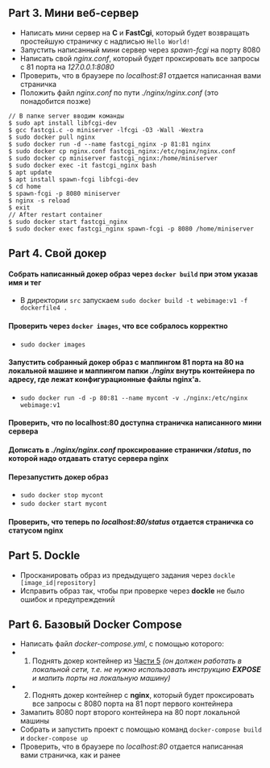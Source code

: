 ## Part 3. Мини веб-сервер

* Написать мини сервер на **C** и **FastCgi**, который будет возвращать простейшую страничку с надписью `Hello World!`
* Запустить написанный мини сервер через *spawn-fcgi* на порту 8080
* Написать свой *nginx.conf*, который будет проксировать все запросы с 81 порта на *127.0.0.1:8080*
* Проверить, что в браузере по *localhost:81* отдается написанная вами страничка
* Положить файл *nginx.conf* по пути *./nginx/nginx.conf* (это понадобится позже)
```
// В папке server вводим команды
$ sudo apt install libfcgi-dev
$ gcc fastcgi.c -o miniserver -lfcgi -O3 -Wall -Wextra
$ sudo docker pull nginx
$ sudo docker run -d --name fastcgi_nginx -p 81:81 nginx
$ sudo docker cp nginx.conf fastcgi_nginx:/etc/nginx/nginx.conf
$ sudo docker cp miniserver fastcgi_nginx:/home/miniserver
$ sudo docker exec -it fastcgi_nginx bash
$ apt update
$ apt install spawn-fcgi libfcgi-dev 
$ cd home
$ spawn-fcgi -p 8080 miniserver
$ nginx -s reload
$ exit
// After restart container
$ sudo docker start fastcgi_nginx
$ sudo docker exec fastcgi_nginx spawn-fcgi -p 8080 /home/miniserver
```

## Part 4. Свой докер

#### Собрать написанный докер образ через `docker build` при этом указав имя и тег
* В директории `src` запускаем `sudo docker build -t webimage:v1 -f dockerfile4 .`

#### Проверить через `docker images`, что все собралось корректно
* `sudo docker images`

#### Запустить собранный докер образ с маппингом 81 порта на 80 на локальной машине и маппингом папки *./nginx* внутрь контейнера по адресу, где лежат конфигурационные файлы **nginx**'а.
* `sudo docker run -d -p 80:81 --name mycont -v ./nginx:/etc/nginx webimage:v1`
#### Проверить, что по localhost:80 доступна страничка написанного мини сервера
#### Дописать в *./nginx/nginx.conf* проксирование странички */status*, по которой надо отдавать статус сервера **nginx**
#### Перезапустить докер образ
* `sudo docker stop mycont`
* `sudo docker start mycont`

#### Проверить, что теперь по *localhost:80/status* отдается страничка со статусом **nginx**

## Part 5. **Dockle**

* Просканировать образ из предыдущего задания через `dockle [image_id|repository]`
* Исправить образ так, чтобы при проверке через **dockle** не было ошибок и предупреждений

## Part 6. Базовый **Docker Compose**

* Написать файл *docker-compose.yml*, с помощью которого:
* 1) Поднять докер контейнер из [Части 5](#part-5-инструмент-dockle) _(он должен работать в локальной сети, т.е. не нужно использовать инструкцию **EXPOSE** и мапить порты на локальную машину)_
* 2) Поднять докер контейнер с **nginx**, который будет проксировать все запросы с 8080 порта на 81 порт первого контейнера
* Замапить 8080 порт второго контейнера на 80 порт локальной машины
* Собрать и запустить проект с помощью команд `docker-compose build` и `docker-compose up`
* Проверить, что в браузере по *localhost:80* отдается написанная вами страничка, как и ранее

